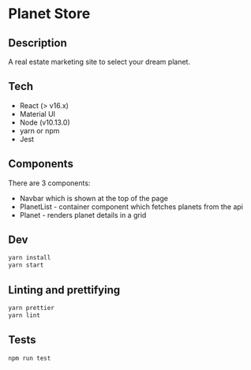 # Planet Store

## Description

A real estate marketing site to select your dream planet.

## Tech

- React (> v16.x)
- Material UI
- Node (v10.13.0)
- yarn or npm
- Jest

## Components

There are 3 components:
- Navbar which is shown at the top of the page
- PlanetList - container component which fetches planets from the api
- Planet - renders planet details in a grid

## Dev

```bash
yarn install
yarn start
```

## Linting and prettifying

```bash
yarn prettier
yarn lint
```

## Tests

```bash
npm run test
```
